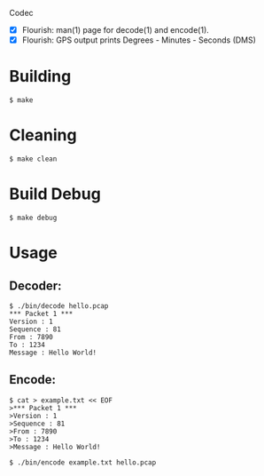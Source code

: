 Codec

- [x] Flourish: man(1) page for decode(1) and encode(1).
- [x] Flourish: GPS output prints Degrees - Minutes - Seconds (DMS)

# Building
```
$ make
```
# Cleaning
```
$ make clean
```
# Build Debug
```
$ make debug
```

# Usage

## Decoder:
```
$ ./bin/decode hello.pcap
*** Packet 1 ***
Version : 1
Sequence : 81
From : 7890
To : 1234
Message : Hello World!
```
## Encode:
```
$ cat > example.txt << EOF
>*** Packet 1 ***
>Version : 1
>Sequence : 81
>From : 7890
>To : 1234
>Message : Hello World!

$ ./bin/encode example.txt hello.pcap
```
